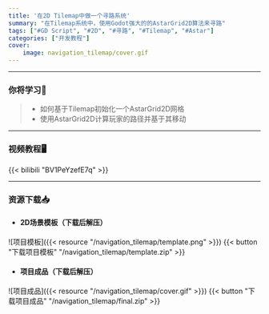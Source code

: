 ```yaml
---
title: '在2D Tilemap中做一个寻路系统'
summary: "在Tilemap系统中，使用Godot强大的的AstarGrid2D算法来寻路"
tags: ["#GD Script", "#2D", "#寻路", "#Tilemap", "#Astar"]
categories: ["开发教程"]
cover:
    image: navigation_tilemap/cover.gif
---
```


---
### 你将学习📖
>- 如何基于Tilemap初始化一个AstarGrid2D网格
>- 使用AstarGrid2D计算玩家的路径并基于其移动

---

### 视频教程🖥️
{{< bilibili "BV1PeYzefE7q" >}}

---

### 资源下载📥
- #### 2D场景模板（下载后解压）
![项目模板]({{< resource "/navigation_tilemap/template.png" >}})
{{< button "下载项目模板" "/navigation_tilemap/template.zip" >}}

- #### 项目成品（下载后解压）
![项目成品]({{< resource "/navigation_tilemap/cover.gif" >}})
{{< button "下载项目成品" "/navigation_tilemap/final.zip" >}}

